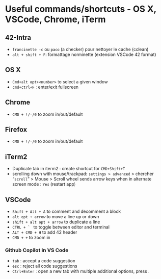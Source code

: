 # Useful commands/shortcuts - OS X, VSCode, Chrome, iTerm

## 42-Intra
- `francinette -c` ou `paco` (a checker) pour nettoyer le cache (cclean)
- `alt + shift + F`: formattage norminette (extension VSCode 42 format)

## OS X
- `Cmd+alt opt+<number>` to select a given window
- `cmd+ctrl+F` : enter/exit fullscreen

## Chrome
- `CMD + !/-/0` to zoom in/out/default

## Firefox
- `CMD + !/-/0` to zoom in/out/default

## iTerm2
- Duplicate tab in iterm2 : create shortcut for `CMD+Shift+T`
- scrolling down with mouse/trackpad: `settings > advanced` > chercher “`scroll`” > Mouse > Scroll wheel sends arrow keys when in alternate screen mode : `Yes` (restart app)

## VSCode
- `Shift + Alt + A` to comment and decomment a block
- `alt opt + arrow` to move a line up or down
- `shift + alt opt + arrow` to duplicate a line
- ``CTRL + ` `` to toggle between editor and terminal
- `ALT + CMD + H` to add 42 header
- `CMD + +`  to zoom in

### Github Copilot in VS Code
- `tab` : accept a code suggestion
- `esc` : reject all code suggestions
- `Ctrl+Enter` : open a new tab with multiple additional options, press .